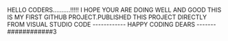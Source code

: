 HELLO CODERS..........!!!!!
I HOPE YOUR ARE DOING WELL AND GOOD
THIS IS MY FIRST GITHUB PROJECT.PUBLISHED THIS PROJECT DIRECTLY FROM VISUAL STUDIO CODE
------------ HAPPY CODING DEARS ------- ############3
